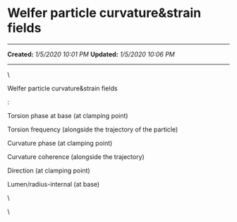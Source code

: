 Welfer particle curvature&strain fields
=======================================

  -------------- ---------------------
  **Created:**   *1/5/2020 10:01 PM*
  **Updated:**   *1/5/2020 10:06 PM*
  -------------- ---------------------

\

Welfer particle curvature&strain fields

:

Torsion phase at base (at clamping point)

Torsion frequency (alongside the trajectory of the particle)

Curvature phase (at clamping point)

Curvature coherence (alongside the trajectory)

Direction (at clamping point)

Lumen/radius-internal (at base)

\

\

 
